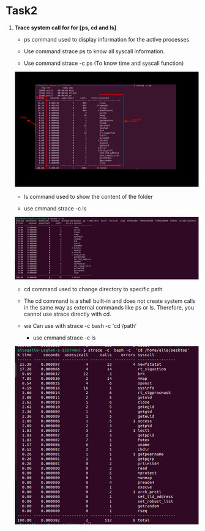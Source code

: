 <p align = "center">
<h1> Task2 </h1>
</p>


1. **Trace system call for for [ps, cd and ls]**
   - ps command used to display information for the active processes 

   - Use command strace ps to know all syscall information.

   - Use command strace -c ps (To know time and syscall function)
   <p align="center">
    <img src="./imgs/ps.png" alt="strace for ps">
    </p>

   - ls command used to show the content of the folder 

   - use cmmand strace -c ls 
   <p align="center">
    <img src="./imgs/ls.png" alt="strace for ls">
    </p>

   - cd command used to change directory to specific path

   - The cd command is a shell built-in and does not create system calls in the same way as external commands like ps or ls. Therefore, you cannot use strace directly with cd.

   - we Can use with strace -c bash -c 'cd /path'

      - use cmmand strace -c ls 
   <p align="center">
    <img src="./imgs/cd.png" alt="strace for cd">
    </p>



